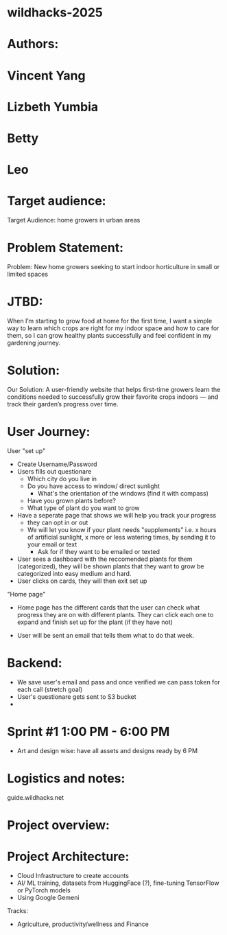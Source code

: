 # wildhacks-2025


# Authors: 

# Vincent Yang 
# Lizbeth Yumbia
# Betty 
# Leo 


# Target audience: 
Target Audience: home growers in urban areas

# Problem Statement: 

Problem: New home growers seeking to start indoor horticulture in small or limited spaces

# JTBD: 

When I’m starting to grow food at home for the first time, I want a simple way to learn which crops are right for my indoor space and how to care for them, so I can grow healthy plants successfully and feel confident in my gardening journey.

# Solution: 

Our Solution: A user-friendly website that helps first-time growers learn the conditions needed to successfully grow their favorite crops indoors — and track their garden’s progress over time.

# User Journey: 
User "set up" 
- Create Username/Password 
- Users fills out questionare  
    - Which city do you live in 
    - Do you have access to window/ direct sunlight
        - What's the orientation of the windows 
        (find it with compass)
    - Have you grown plants before? 
    - What type of plant do you want to grow 
- Have a seperate page that shows we will help you track your progress
    - they can opt in or out
    - We will let you know if your plant needs "supplements" i.e. x hours of artificial sunlight, x more or less watering times, by sending it to your email or text
        - Ask for if they want to be emailed or texted 
- User sees a dashboard with the reccomended plants for them (categorized), they will be shown plants that they want to grow be categorized into easy medium and hard. 
- User clicks on cards, they will then exit set up 

"Home page" 
- Home page has the different cards that the user can check what progress they are on with different plants. They can click each one to expand and finish set up for the plant (if they have not)

- User will be sent an email that tells them what to do that week. 

# Backend: 
- We save user's email and pass and once verified we can pass token for each call (stretch goal)
- User's questionare gets sent to S3 bucket 
- 



# Sprint #1  1:00 PM - 6:00 PM 

- Art and design wise: have all assets and designs ready by 6 PM 


# Logistics and notes: 
guide.wildhacks.net 


# Project overview: 


# Project Architecture: 
- Cloud Infrastructure to create accounts 
- AI/ ML training, datasets from HuggingFace (?), fine-tuning TensorFlow or PyTorch models
- Using Google Gemeni 

Tracks: 
- Agriculture, productivity/wellness and Finance 
